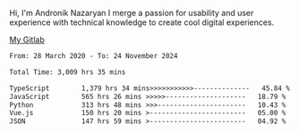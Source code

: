 Hi, I'm Andronik Nazaryan
I merge a passion for usability and user experience with technical knowledge to create cool digital experiences.

[My Gitlab](https://gitlab.com/anridev24)

<!--START_SECTION:waka-->

```txt
From: 28 March 2020 - To: 24 November 2024

Total Time: 3,009 hrs 35 mins

TypeScript        1,379 hrs 34 mins>>>>>>>>>>>--------------   45.84 %
JavaScript        565 hrs 26 mins >>>>>--------------------   18.79 %
Python            313 hrs 48 mins >>>----------------------   10.43 %
Vue.js            150 hrs 20 mins >------------------------   05.00 %
JSON              147 hrs 59 mins >------------------------   04.92 %
```

<!--END_SECTION:waka-->
